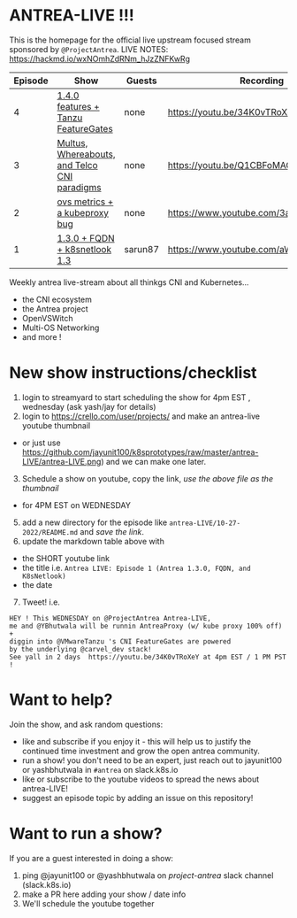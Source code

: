 # ANTREA-LIVE !!! 

This is the homepage for the official live upstream focused stream sponsored by `@ProjectAntrea`.
LIVE NOTES: https://hackmd.io/wxNOmhZdRNm_hJzZNFKwRg

| Episode  | Show | Guests  | Recording |
| -------  | ---- | ------- | ---- |
| 4        | [1.4.0 features + Tanzu FeatureGates](11-14-2022/) | none | https://youtu.be/34K0vTRoXeY   | 11/14/2021 |
| 3        | [Multus, Whereabouts, and Telco CNI paradigms](11-7-2022/) | none | https://youtu.be/Q1CBFoMAG2g   | 11/14/2021 |
| 2        | [ovs metrics + a kubeproxy bug](11-04-2022/) | none | https://www.youtube.com/3aUnws6diAY   | 11/2/2021 |
| 1        | [1.3.0 + FQDN + k8snetlook 1.3](10-27-2022/) | sarun87 | https://www.youtube.com/aWUwxQ58bEQ&t | 10/27/2021 |

Weekly antrea live-stream about all thinkgs CNI and Kubernetes...

- the CNI ecosystem
- the Antrea project
- OpenVSWitch
- Multi-OS Networking
- and more !

# New show instructions/checklist

1. login to streamyard to start scheduling the show for 4pm EST , wednesday (ask yash/jay for details)
2. login to https://crello.com/user/projects/ and make an antrea-live youtube thumbnail
  - or just use https://github.com/jayunit100/k8sprototypes/raw/master/antrea-LIVE/antrea-LIVE.png) and we can make one later.
3. Schedule a show on youtube, copy the link, *use the above file as the thumbnail* 
  - for 4PM EST on WEDNESDAY
5. add a new directory for the episode like `antrea-LIVE/10-27-2022/README.md` and *save the link*.
6. update the markdown table above with 
  - the SHORT youtube link
  - the title i.e. `Antrea LIVE: Episode 1 (Antrea 1.3.0, FQDN, and K8sNetlook)`
  - the date
7. Tweet! i.e. 
```
HEY ! This WEDNESDAY on @ProjectAntrea Antrea-LIVE, 
me and @YBhutwala will be runnin AntreaProxy (w/ kube proxy 100% off) + 
diggin into @VMwareTanzu 's CNI FeatureGates are powered 
by the underlying @carvel_dev stack! 
See yall in 2 days  https://youtu.be/34K0vTRoXeY at 4pm EST / 1 PM PST !
```

# Want to help?

Join the show, and ask random questions:
- like and subscribe if you enjoy it - this will help us to justify the continued time investment and grow the open antrea community.
- run a show! you don't need to be an expert, just reach out to jayunit100 or yashbhutwala in `#antrea` on slack.k8s.io 
- like or subscribe to the youtube videos to spread the news about antrea-LIVE!
- suggest an episode topic by adding an issue on this repository!

# Want to run a show?

If you are a guest interested in doing a show:
1. ping @jayunit100 or @yashbhutwala on *project-antrea* slack channel (slack.k8s.io)
2. make a PR here adding your show / date info
3. We'll schedule the youtube together
